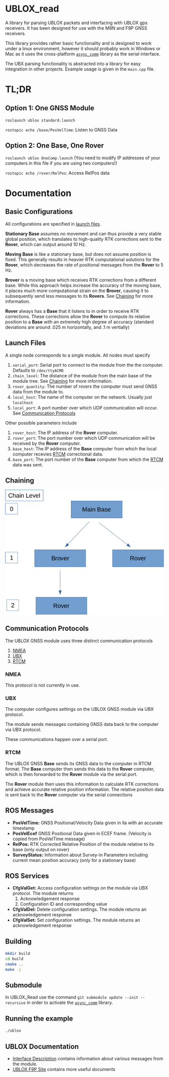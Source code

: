 # UBLOX_read

A library for parsing UBLOX packets and interfacing with UBLOX gps receivers. It has been designed for use with the M8N and F9P GNSS receivers.

This library provides rather basic functionality and is designed to work under a linux environment, however it should probably work in Windows or Mac as it uses the cross-platform [`async_comm`](https://github.com/dpkoch/async_comm) library as the serial interface.

The UBX parsing functionality is abstracted into a library for easy integration in other projects.  Example usage is given in the `main.cpp` file.

# TL;DR 

## Option 1: One GNSS Module
`roslaunch ublox standard.launch`

`rostopic echo /base/PosVelTime`: Listen to GNSS Data

## Option 2: One Base, One Rover

`roslaunch ublox OneComp.launch` (You need to modify IP addresses of your computers in this file if you are using two computers!)

`rostopic echo /rover/RelPos`: Access RelPos data

# Documentation

## Basic Configurations

All configurations are specified in [launch files](#launch-files).

**Stationary Base** assumes no movement and can thus provide a very stable global position, which translates to high-quality RTK corrections sent to the **Rover**, which can output around 10 Hz.

**Moving Base** is like a stationary base, but does not assume position is fixed. This generally results in heavier RTK computational solutions for the **Rover**, which decreases the rate of positional messages from the **Rover** to 5 Hz.

**Brover** is a moving base which receives RTK corrections from a different base. While this approach helps increase the accuracy of the moving base, it places much more computational strain on the **Brover**, causing it to subsequently send less messages to its **Rovers**. See [Chaining](#chaining) for more information.

**Rover** always has a **Base** that it listens to in order to receive RTK corrections. These corrections allow the **Rover** to compute its relative position to a **Base** with an extremely high degree of accuracy (standard deviations are around .025 m horizontally, and .1 m vertially)

## Launch Files

A single node corresponds to a single module. All nodes must specify
1. `serial_port`: Serial port to connect to the module from the the computer. Defaults to `/dev/ttyACM0`
2. `chain_level`: The distance of the module from the main base of the module tree. See [Chaining](#chaining) for more information. 
3. `rover_quantity`: The number of rovers the computer must send GNSS data from the module to.
4. `local_host`: The name of the computer on the network. Usually just `localhost`
5. `local_port`: A port number over which UDP communication will occur. See [Communication Protocols](#communication-protocols)

Other possible parameters include
1. `rover_host`: The IP address of the **Rover** computer.
2. `rover_port`: The port number over which UDP communication will be received by the **Rover** computer.
3. `base_host`: The IP address of the **Base** computer from which the local computer recevies [RTCM](#rtcm) correctional data.
4. `base_port`: The port number of the **Base** computer from which the [RTCM](#rtcm) data was sent.

## Chaining

![](assets/Chaining.jpg)

## Communication Protocols

The UBLOX GNSS module uses three distinct communication protocols

1. [NMEA](#nmea)
2. [UBX](#ubx)
3. [RTCM](#rtcm)

### NMEA

This protocol is not currently in use.

### UBX

The computer configures settings on the UBLOX GNSS module via UBX protocol.

The module sends messages containing GNSS data back to the computer via UBX protocol.

These communications happen over a serial port.

### RTCM

The UBLOX GNSS **Base** sends its GNSS data to the computer in RTCM format. The **Base** computer then sends this data to the **Rover** computer, which is then forwarded to the **Rover** module via the serial port. 

The **Rover** module then uses this information to calculate RTK corrections and achieve accurate relative position information. The relative position data is sent back to the **Rover** computer via the serial connections

## ROS Messages
 * **PosVelTime:** GNSS Positional/Velocity Data given in lla with an accurate timestamp
 * **PosVelEcef** GNSS Positional Data given in ECEF frame. (Velocity is copied from PosVelTime message)
 * **RelPos:** RTK Corrected Relative Position of the module relative to its base (only output on rover)
 * **SurveyStatus:** Information about Survey-in Parameters including current mean position accuracy (only for a stationary base)

## ROS Services
 * **CfgValGet:** Access configuration settings on the module via UBX protocol. The module returns 
    1. Acknowledgement response
    2. Configuration ID and corresponding value
 * **CfgValDel:** Delete configuration settings. The module returns an acknowledgement response
 * **CfgValSet:** Set configuration settings. The module returns an acknowledgement response

## Building

``` bash
mkdir build
cd build
cmake ..
make -j
```
## Submodule
In UBLOX_Read use the command
`git submodule update --init --recursive`
in order to activate the [`async_comm`](https://github.com/dpkoch/async_comm) library.

## Running the example
``` bash
./ublox
```

## UBLOX Documentation
 * [Interface Description](https://www.u-blox.com/sites/default/files/u-blox_ZED-F9P_InterfaceDescription_%28UBX-18010854%29.pdf) contains information about various messages from the module.
 * [UBLOX F9P Site](https://www.u-blox.com/en/product/zed-f9p-module) contains more useful documents